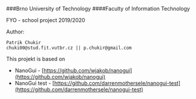 ###Brno University of Technology 
####Faculty of Information Technology

FYO - school project 
2019/2020
 
Author:
 
    Patrik Chukir 
    chuki00@stud.fit.vutbr.cz || p.chukir@gmail.com
   
This projekt is based on 
   * NanoGui - [https://github.com/wjakob/nanogui](https://github.com/wjakob/nanogui)
   * NanoGui test - [https://github.com/darrenmothersele/nanogui-test](https://github.com/darrenmothersele/nanogui-test)